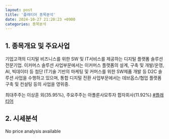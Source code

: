 ```yaml
---
layout: post
title: '플래티어 종목분석'
date: 2024-10-27 21:20:23 +0900
categories: 종목분석
---
```


## 1. 종목개요 및 주요사업

기업고객의 디지털 비즈니스를 위한 SW 및 IT서비스를 제공하는 디지털 플랫폼 솔루션 전문기업. 이커머스 솔루션 사업부문에서는 이커머스 플랫폼의 설계, 구축 및 개발/운영, AI, 빅데이터 등 첨단 IT기술 기반의 마케팅 및 커머스를 위한 SW제품 개발 등 D2C 솔루션 사업을 수행하고 있으며, 통합 디지털 전환 사업부문에서는 데브옵스/협업 플랫폼 구축 및 컨설팅 등의 사업을 영위중.

최대주주는 이상훈 외(35.95%), 주요주주는 아폴론사모투자 합자회사(11.92%)
[#플래티어](#)

## 2. 시세분석

No price analysis available
